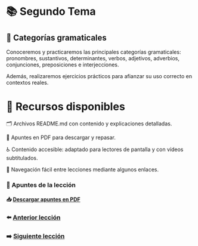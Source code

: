 # 📚 Segundo Tema

## 🧩 Categorías gramaticales  
Conoceremos y practicaremos las principales categorías gramaticales:  
pronombres, sustantivos, determinantes, verbos, adjetivos, adverbios,  
conjunciones, preposiciones e interjecciones.  

Además, realizaremos ejercicios prácticos para afianzar su uso correcto en contextos reales.

# 🧰 Recursos disponibles  
🗂️ Archivos README.md con contenido y explicaciones detalladas.  

📄 Apuntes en PDF para descargar y repasar.  

♿ Contenido accesible: adaptado para lectores de pantalla y con vídeos subtitulados.  

📌 Navegación fácil entre lecciones mediante algunos enlaces.

### 📄 Apuntes de la lección  
#### 📥 [Descargar apuntes en PDF](../02-Casos-Gramaticales/dist/Casos-Gramaticales.pdf)

### ⬅️ [Anterior lección](../01-Lecciones/README.md)
### ➡️ [Siguiente lección](../03-Guia%20de%20viaje/README.md)
